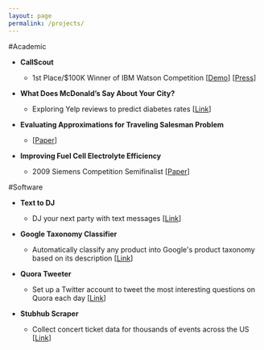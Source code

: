 ```yaml
---
layout: page
permalink: /projects/
---
```


#Academic

* **CallScout** 
    - 1st Place/$100K Winner of IBM Watson Competition [[Demo](https://www.youtube.com/watch?v=GFsc0B6DN8s)] [[Press](http://www.utexas.edu/news/2015/01/16/students-win-ibm-watson-competition/)]
* **What Does McDonald’s Say About Your City?**
    - Exploring Yelp reviews to predict diabetes rates [[Link](/assets/mcdonalds_report.pdf)]

* **Evaluating Approximations for Traveling Salesman Problem**
  - [[Paper](/assets/EmpiricalEvaluationOfTSP.pdf)]

* **Improving Fuel Cell Electrolyte Efficiency**
    - 2009 Siemens Competition Semifinalist [[Paper](/assets/JayShah_Synthesis_Study_Cs5.pdf)]


#Software

* **Text to DJ**
  - DJ your next party with text messages [[Link](https://github.com/jayshahtx/text_to_dj)]

* **Google Taxonomy Classifier**
  - Automatically classify any product into Google's product taxonomy based on its description [[Link](https://github.com/jayshahtx/Google-Ads-Taxonomy-Classifier)]

* **Quora Tweeter**
  - Set up a Twitter account to tweet the most interesting questions on Quora each day [[Link](https://github.com/jayshahtx/quoraTweeter)]

* **Stubhub Scraper**
  - Collect concert ticket data for thousands of events across the US [[Link](https://github.com/jayshahtx/StubHub-Scraper)]

